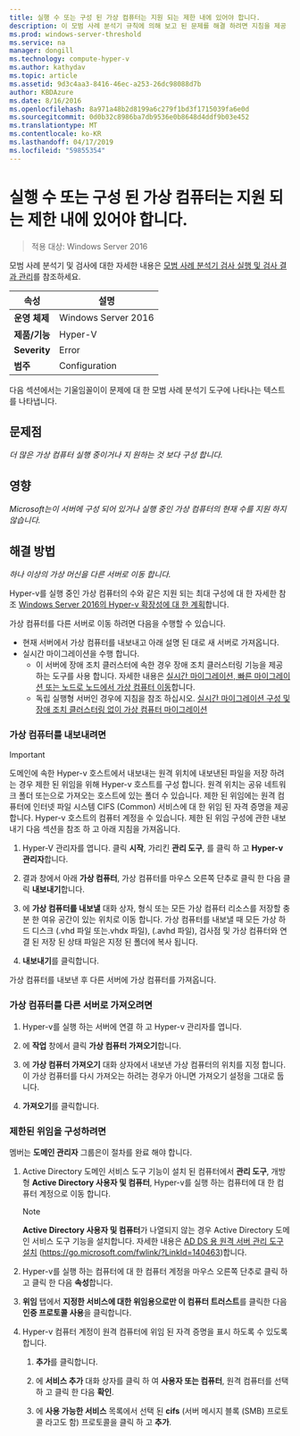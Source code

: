 ```yaml
---
title: 실행 수 또는 구성 된 가상 컴퓨터는 지원 되는 제한 내에 있어야 합니다.
description: 이 모범 사례 분석기 규칙에 의해 보고 된 문제를 해결 하려면 지침을 제공 합니다.
ms.prod: windows-server-threshold
ms.service: na
manager: dongill
ms.technology: compute-hyper-v
ms.author: kathydav
ms.topic: article
ms.assetid: 9d3c4aa3-8416-46ec-a253-26dc98088d7b
author: KBDAzure
ms.date: 8/16/2016
ms.openlocfilehash: 8a971a48b2d8199a6c279f1bd3f1715039fa6e0d
ms.sourcegitcommit: 0d0b32c8986ba7db9536e0b8648d4ddf9b03e452
ms.translationtype: MT
ms.contentlocale: ko-KR
ms.lasthandoff: 04/17/2019
ms.locfileid: "59855354"
---
```

# <a name="the-number-of-running-or-configured-virtual-machines-must-be-within-supported-limits"></a>실행 수 또는 구성 된 가상 컴퓨터는 지원 되는 제한 내에 있어야 합니다.

>적용 대상: Windows Server 2016

모범 사례 분석기 및 검사에 대한 자세한 내용은 [모범 사례 분석기 검사 실행 및 검사 결과 관리](https://go.microsoft.com/fwlink/p/?LinkID=223177)를 참조하세요.  
  
|속성|설명|  
|-|-|  
|**운영 체제**|Windows Server 2016|  
|**제품/기능**|Hyper-V|  
|**Severity**|Error  
|**범주**|Configuration|  
  
다음 섹션에서는 기울임꼴이이 문제에 대 한 모범 사례 분석기 도구에 나타나는 텍스트를 나타냅니다.  
  
## <a name="issue"></a>문제점  
*더 많은 가상 컴퓨터 실행 중이거나 지 원하는 것 보다 구성 합니다.*  
  
## <a name="impact"></a>영향  
*Microsoft는이 서버에 구성 되어 있거나 실행 중인 가상 컴퓨터의 현재 수를 지원 하지 않습니다.*  
  
## <a name="resolution"></a>해결 방법  
*하나 이상의 가상 머신을 다른 서버로 이동 합니다.*  
  
Hyper-v를 실행 중인 가상 컴퓨터의 수와 같은 지원 되는 최대 구성에 대 한 자세한 참조 [Windows Server 2016의 Hyper-v 확장성에 대 한 계획](../plan/Plan-for-Hyper-V-scalability-in-Windows-Server-2016.md)합니다.  
  
가상 컴퓨터를 다른 서버로 이동 하려면 다음을 수행할 수 있습니다.  
  
- 현재 서버에서 가상 컴퓨터를 내보내고 아래 설명 된 대로 새 서버로 가져옵니다.   
- 실시간 마이그레이션을 수행 합니다.   
    - 이 서버에 장애 조치 클러스터에 속한 경우 장애 조치 클러스터링 기능을 제공 하는 도구를 사용 합니다. 자세한 내용은 [실시간 마이그레이션, 빠른 마이그레이션 또는 노드로 노드에서 가상 컴퓨터 이동](https://go.microsoft.com/fwlink/?LinkID=181519)합니다.  
    - 독립 실행형 서버인 경우에 지침을 참조 하십시오. [실시간 마이그레이션 구성 및 장애 조치 클러스터링 없이 가상 컴퓨터 마이그레이션](https://technet.microsoft.com//library/jj134199(v=ws.11).aspx)  
  
### <a name="to-export-a-virtual-machine"></a>가상 컴퓨터를 내보내려면  
  
   > [!IMPORTANT]  
   > 도메인에 속한 Hyper-v 호스트에서 내보내는 원격 위치에 내보낸된 파일을 저장 하려는 경우 제한 된 위임을 위해 Hyper-v 호스트를 구성 합니다. 원격 위치는 공유 네트워크 폴더 또는으로 가져오는 호스트에 있는 폴더 수 있습니다. 제한 된 위임에는 원격 컴퓨터에 인터넷 파일 시스템 CIFS (Common) 서비스에 대 한 위임 된 자격 증명을 제공 합니다. Hyper-v 호스트의 컴퓨터 계정을 수 있습니다. 제한 된 위임 구성에 관한 내보내기 다음 섹션을 참조 하 고 아래 지침을 가져옵니다.  
  
1.  Hyper-V 관리자를 엽니다. 클릭 **시작**, 가리킨 **관리 도구**, 를 클릭 하 고 **Hyper-v 관리자**합니다.  
  
2.  결과 창에서 아래 **가상 컴퓨터**, 가상 컴퓨터를 마우스 오른쪽 단추로 클릭 한 다음 클릭 **내보내기**합니다.  
  
3.  에 **가상 컴퓨터를 내보낼** 대화 상자, 형식 또는 모든 가상 컴퓨터 리소스를 저장할 충분 한 여유 공간이 있는 위치로 이동 합니다. 가상 컴퓨터를 내보낼 때 모든 가상 하드 디스크 (.vhd 파일 또는.vhdx 파일), (.avhd 파일), 검사점 및 가상 컴퓨터와 연결 된 저장 된 상태 파일은 지정 된 폴더에 복사 됩니다.  
  
4.  **내보내기**를 클릭합니다.  
  
가상 컴퓨터를 내보낸 후 다른 서버에 가상 컴퓨터를 가져옵니다.  
  
### <a name="to-import-a-virtual-machine-to-another-server"></a>가상 컴퓨터를 다른 서버로 가져오려면  
  
1.  Hyper-v를 실행 하는 서버에 연결 하 고 Hyper-v 관리자를 엽니다.  
  
2.  에 **작업** 창에서 클릭 **가상 컴퓨터 가져오기**합니다.  
  
3.  에 **가상 컴퓨터 가져오기** 대화 상자에서 내보낸 가상 컴퓨터의 위치를 지정 합니다. 이 가상 컴퓨터를 다시 가져오는 하려는 경우가 아니면 가져오기 설정을 그대로 둡니다.  
  
4.  **가져오기**를 클릭합니다.  
  
### <a name="to-configure-constrained-delegation"></a>제한된 위임을 구성하려면  
  
멤버는 **도메인 관리자** 그룹은이 절차를 완료 해야 합니다.  
  
1.  Active Directory 도메인 서비스 도구 기능이 설치 된 컴퓨터에서 **관리 도구**, 개방형 **Active Directory 사용자 및 컴퓨터**, Hyper-v를 실행 하는 컴퓨터에 대 한 컴퓨터 계정으로 이동 합니다.  
  
    > [!NOTE]  
    > **Active Directory 사용자 및 컴퓨터**가 나열되지 않는 경우 Active Directory 도메인 서비스 도구 기능을 설치합니다. 자세한 내용은 [AD DS 용 원격 서버 관리 도구 설치](https://go.microsoft.com/fwlink/?LinkId=140463) (https://go.microsoft.com/fwlink/?LinkId=140463)합니다.  
  
2.  Hyper-v를 실행 하는 컴퓨터에 대 한 컴퓨터 계정을 마우스 오른쪽 단추로 클릭 하 고 클릭 한 다음 **속성**합니다.  
  
3.  **위임** 탭에서 **지정한 서비스에 대한 위임용으로만 이 컴퓨터 트러스트**를 클릭한 다음 **인증 프로토콜 사용**을 클릭합니다.  
  
4.  Hyper-v 컴퓨터 계정이 원격 컴퓨터에 위임 된 자격 증명을 표시 하도록 수 있도록 합니다.  
  
    1.  **추가**를 클릭합니다.  
  
    2.  에 **서비스 추가** 대화 상자를 클릭 하 여 **사용자 또는 컴퓨터**, 원격 컴퓨터를 선택 하 고 클릭 한 다음 **확인**.  
  
    3.  에 **사용 가능한 서비스** 목록에서 선택 된 **cifs** (서버 메시지 블록 (SMB) 프로토콜 라고도 함) 프로토콜을 클릭 하 고 **추가**.  
  
  
  


